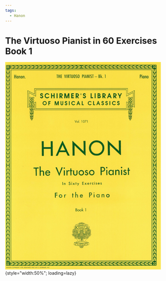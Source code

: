 ```yaml
---
tags:
  - Hanon
---
```


# The Virtuoso Pianist in 60 Exercises Book 1

![](../assets/hanon1071.png){style="width:50%"; loading=lazy}
